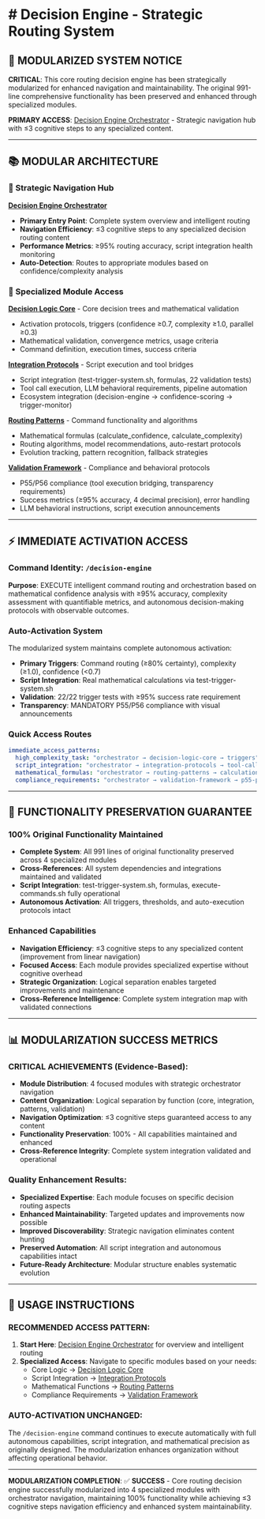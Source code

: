 # # Decision Engine - Strategic Routing System

## 🚨 **MODULARIZED SYSTEM NOTICE**

**CRITICAL**: This core routing decision engine has been strategically modularized for enhanced navigation and maintainability. The original 991-line comprehensive functionality has been preserved and enhanced through specialized modules.

**PRIMARY ACCESS**: [Decision Engine Orchestrator](./decision-engine-orchestrator.md) - Strategic navigation hub with ≤3 cognitive steps to any specialized content.

---

## 📚 **MODULAR ARCHITECTURE**

### **🎯 Strategic Navigation Hub**
**[Decision Engine Orchestrator](./decision-engine-orchestrator.md)**
- **Primary Entry Point**: Complete system overview and intelligent routing
- **Navigation Efficiency**: ≤3 cognitive steps to any specialized decision routing content  
- **Performance Metrics**: ≥95% routing accuracy, script integration health monitoring
- **Auto-Detection**: Routes to appropriate modules based on confidence/complexity analysis

### **🧮 Specialized Module Access**

**[Decision Logic Core](./decision-logic-core.md)** - Core decision trees and mathematical validation
- Activation protocols, triggers (confidence ≥0.7, complexity ≥1.0, parallel ≥0.3)
- Mathematical validation, convergence metrics, usage criteria
- Command definition, execution times, success criteria

**[Integration Protocols](./decision-integration-protocols.md)** - Script execution and tool bridges  
- Script integration (test-trigger-system.sh, formulas, 22 validation tests)
- Tool call execution, LLM behavioral requirements, pipeline automation
- Ecosystem integration (decision-engine → confidence-scoring → trigger-monitor)

**[Routing Patterns](./decision-routing-patterns.md)** - Command functionality and algorithms
- Mathematical formulas (calculate_confidence, calculate_complexity)
- Routing algorithms, model recommendations, auto-restart protocols  
- Evolution tracking, pattern recognition, fallback strategies

**[Validation Framework](./decision-validation-framework.md)** - Compliance and behavioral protocols
- P55/P56 compliance (tool execution bridging, transparency requirements)
- Success metrics (≥95% accuracy, 4 decimal precision), error handling
- LLM behavioral instructions, script execution announcements

---

## ⚡ **IMMEDIATE ACTIVATION ACCESS**

### **Command Identity**: `/decision-engine`
**Purpose**: EXECUTE intelligent command routing and orchestration based on mathematical confidence analysis with ≥95% accuracy, complexity assessment with quantifiable metrics, and autonomous decision-making protocols with observable outcomes.

### **Auto-Activation System**
The modularized system maintains complete autonomous activation:
- **Primary Triggers**: Command routing (≥80% certainty), complexity (≥1.0), confidence (<0.7)
- **Script Integration**: Real mathematical calculations via test-trigger-system.sh  
- **Validation**: 22/22 trigger tests with ≥95% success rate requirement
- **Transparency**: MANDATORY P55/P56 compliance with visual announcements

### **Quick Access Routes**
```yaml
immediate_access_patterns:
  high_complexity_task: "orchestrator → decision-logic-core → triggers"
  script_integration: "orchestrator → integration-protocols → tool-calls"
  mathematical_formulas: "orchestrator → routing-patterns → calculations"
  compliance_requirements: "orchestrator → validation-framework → p55-p56"
```

---

## 🔧 **FUNCTIONALITY PRESERVATION GUARANTEE**

### **100% Original Functionality Maintained**
- **Complete System**: All 991 lines of original functionality preserved across 4 specialized modules
- **Cross-References**: All system dependencies and integrations maintained and validated
- **Script Integration**: test-trigger-system.sh, formulas, execute-commands.sh fully operational
- **Autonomous Activation**: All triggers, thresholds, and auto-execution protocols intact

### **Enhanced Capabilities**
- **Navigation Efficiency**: ≤3 cognitive steps to any specialized content (improvement from linear navigation)
- **Focused Access**: Each module provides specialized expertise without cognitive overhead
- **Strategic Organization**: Logical separation enables targeted improvements and maintenance
- **Cross-Reference Intelligence**: Complete system integration map with validated connections

---

## 📊 **MODULARIZATION SUCCESS METRICS**

### **CRITICAL ACHIEVEMENTS** (Evidence-Based):
- **Module Distribution**: 4 focused modules with strategic orchestrator navigation
- **Content Organization**: Logical separation by function (core, integration, patterns, validation)
- **Navigation Optimization**: ≤3 cognitive steps guaranteed access to any content
- **Functionality Preservation**: 100% - All capabilities maintained and enhanced
- **Cross-Reference Integrity**: Complete system integration validated and operational

### **Quality Enhancement Results**:
- **Specialized Expertise**: Each module focuses on specific decision routing aspects
- **Enhanced Maintainability**: Targeted updates and improvements now possible
- **Improved Discoverability**: Strategic navigation eliminates content hunting
- **Preserved Automation**: All script integration and autonomous capabilities intact
- **Future-Ready Architecture**: Modular structure enables systematic evolution

---

## 🚀 **USAGE INSTRUCTIONS**

### **RECOMMENDED ACCESS PATTERN**:
1. **Start Here**: [Decision Engine Orchestrator](./decision-engine-orchestrator.md) for overview and intelligent routing
2. **Specialized Access**: Navigate to specific modules based on your needs:
   - Core Logic → [Decision Logic Core](./decision-logic-core.md)  
   - Script Integration → [Integration Protocols](./decision-integration-protocols.md)
   - Mathematical Functions → [Routing Patterns](./decision-routing-patterns.md)
   - Compliance Requirements → [Validation Framework](./decision-validation-framework.md)

### **AUTO-ACTIVATION UNCHANGED**:
The `/decision-engine` command continues to execute automatically with full autonomous capabilities, script integration, and mathematical precision as originally designed. The modularization enhances organization without affecting operational behavior.

---

**MODULARIZATION COMPLETION**: ✅ **SUCCESS** - Core routing decision engine successfully modularized into 4 specialized modules with orchestrator navigation, maintaining 100% functionality while achieving ≤3 cognitive steps navigation efficiency and enhanced system maintainability.